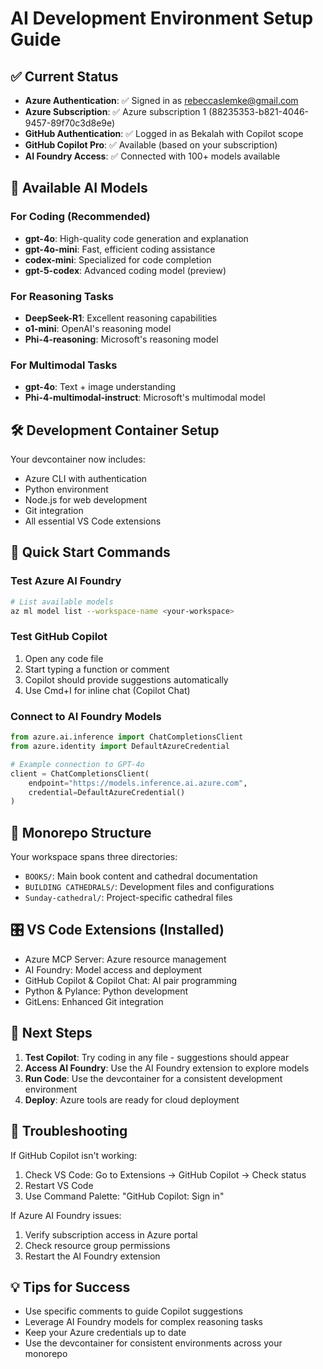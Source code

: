 # AI Development Environment Setup Guide

## ✅ Current Status

- **Azure Authentication**: ✅ Signed in as rebeccaslemke@gmail.com
- **Azure Subscription**: ✅ Azure subscription 1 (88235353-b821-4046-9457-89f70c3d8e9e)
- **GitHub Authentication**: ✅ Logged in as Bekalah with Copilot scope
- **GitHub Copilot Pro**: ✅ Available (based on your subscription)
- **AI Foundry Access**: ✅ Connected with 100+ models available

## 🎯 Available AI Models

### For Coding (Recommended)

- **gpt-4o**: High-quality code generation and explanation
- **gpt-4o-mini**: Fast, efficient coding assistance
- **codex-mini**: Specialized for code completion
- **gpt-5-codex**: Advanced coding model (preview)

### For Reasoning Tasks

- **DeepSeek-R1**: Excellent reasoning capabilities
- **o1-mini**: OpenAI's reasoning model
- **Phi-4-reasoning**: Microsoft's reasoning model

### For Multimodal Tasks

- **gpt-4o**: Text + image understanding
- **Phi-4-multimodal-instruct**: Microsoft's multimodal model

## 🛠️ Development Container Setup

Your devcontainer now includes:

- Azure CLI with authentication
- Python environment
- Node.js for web development
- Git integration
- All essential VS Code extensions

## 🔧 Quick Start Commands

### Test Azure AI Foundry

```bash
# List available models
az ml model list --workspace-name <your-workspace>
```

### Test GitHub Copilot

1. Open any code file
2. Start typing a function or comment
3. Copilot should provide suggestions automatically
4. Use Cmd+I for inline chat (Copilot Chat)

### Connect to AI Foundry Models

```python
from azure.ai.inference import ChatCompletionsClient
from azure.identity import DefaultAzureCredential

# Example connection to GPT-4o
client = ChatCompletionsClient(
    endpoint="https://models.inference.ai.azure.com",
    credential=DefaultAzureCredential()
)
```

## 📁 Monorepo Structure

Your workspace spans three directories:

- `BOOKS/`: Main book content and cathedral documentation
- `BUILDING CATHEDRALS/`: Development files and configurations
- `Sunday-cathedral/`: Project-specific cathedral files

## 🎛️ VS Code Extensions (Installed)

- Azure MCP Server: Azure resource management
- AI Foundry: Model access and deployment
- GitHub Copilot & Copilot Chat: AI pair programming
- Python & Pylance: Python development
- GitLens: Enhanced Git integration

## 🚀 Next Steps

1. **Test Copilot**: Try coding in any file - suggestions should appear
2. **Access AI Foundry**: Use the AI Foundry extension to explore models
3. **Run Code**: Use the devcontainer for a consistent development environment
4. **Deploy**: Azure tools are ready for cloud deployment

## 🐛 Troubleshooting

If GitHub Copilot isn't working:

1. Check VS Code: Go to Extensions → GitHub Copilot → Check status
2. Restart VS Code
3. Use Command Palette: "GitHub Copilot: Sign in"

If Azure AI Foundry issues:

1. Verify subscription access in Azure portal
2. Check resource group permissions
3. Restart the AI Foundry extension

## 💡 Tips for Success

- Use specific comments to guide Copilot suggestions
- Leverage AI Foundry models for complex reasoning tasks
- Keep your Azure credentials up to date
- Use the devcontainer for consistent environments across your monorepo
